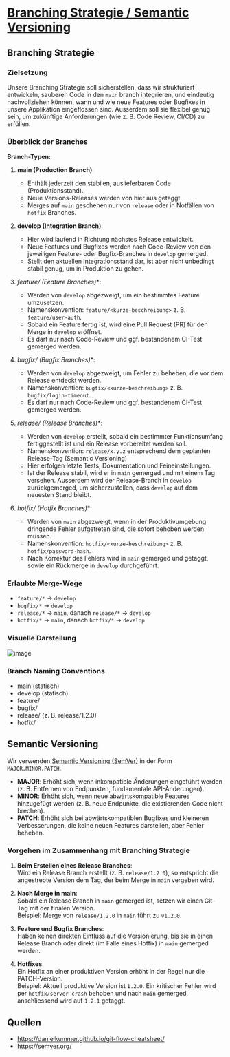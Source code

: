 # [Branching Strategie / Semantic Versioning](https://gitlab.com/ch-tbz-it/Stud/m324/-/blob/main/Projekt/D2_Branching_Strategie.md)

## Branching Strategie

### Zielsetzung

Unsere Branching Strategie soll sicherstellen, dass wir strukturiert entwickeln, sauberen Code in den `main` branch integrieren, und eindeutig nachvollziehen können, wann und wie neue Features oder Bugfixes in unsere Applikation eingeflossen sind. Ausserdem soll sie flexibel genug sein, um zukünftige Anforderungen (wie z. B. Code Review, CI/CD) zu erfüllen.

### Überblick der Branches

**Branch-Typen:**

1. **main (Production Branch)**:  
   - Enthält jederzeit den stabilen, auslieferbaren Code (Produktionsstand).
   - Neue Versions-Releases werden von hier aus getaggt.
   - Merges auf `main` geschehen nur von `release` oder in Notfällen von `hotfix` Branches.

2. **develop (Integration Branch)**:  
   - Hier wird laufend in Richtung nächstes Release entwickelt.
   - Neue Features und Bugfixes werden nach Code-Review von den jeweiligen Feature- oder Bugfix-Branches in `develop` gemerged.
   - Stellt den aktuellen Integrationsstand dar, ist aber nicht unbedingt stabil genug, um in Produktion zu gehen.

3. **feature/* (Feature Branches)**:  
   - Werden von `develop` abgezweigt, um ein bestimmtes Feature umzusetzen.
   - Namenskonvention: `feature/<kurze-beschreibung>` z. B. `feature/user-auth`.
   - Sobald ein Feature fertig ist, wird eine Pull Request (PR) für den Merge in `develop` eröffnet.  
   - Es darf nur nach Code-Review und ggf. bestandenem CI-Test gemerged werden.

4. **bugfix/* (Bugfix Branches)**:  
   - Werden von `develop` abgezweigt, um Fehler zu beheben, die vor dem Release entdeckt werden.
   - Namenskonvention: `bugfix/<kurze-beschreibung>` z. B. `bugfix/login-timeout`.
   - Es darf nur nach Code-Review und ggf. bestandenem CI-Test gemerged werden.

5. **release/* (Release Branches)**:  
   - Werden von `develop` erstellt, sobald ein bestimmter Funktionsumfang fertiggestellt ist und ein Release vorbereitet werden soll.
   - Namenskonvention: `release/x.y.z` entsprechend dem geplanten Release-Tag (Semantic Versioning)
   - Hier erfolgen letzte Tests, Dokumentation und Feineinstellungen.
   - Ist der Release stabil, wird er in `main` gemerged und mit einem Tag versehen. Ausserdem wird der Release-Branch in `develop` zurückgemerged, um sicherzustellen, dass `develop` auf dem neuesten Stand bleibt.

6. **hotfix/* (Hotfix Branches)**:  
   - Werden von `main` abgezweigt, wenn in der Produktivumgebung dringende Fehler aufgetreten sind, die sofort behoben werden müssen.
   - Namenskonvention: `hotfix/<kurze-beschreibung>` z. B. `hotfix/password-hash`.
   - Nach Korrektur des Fehlers wird in `main` gemerged und getaggt, sowie ein Rückmerge in `develop` durchgeführt.

### Erlaubte Merge-Wege

- `feature/*` -> `develop`
- `bugfix/*` -> `develop`
- `release/*` -> `main`, danach `release/*` -> `develop`
- `hotfix/*` -> `main`, danach `hotfix/*` -> `develop`

### Visuelle Darstellung

![image](https://wac-cdn.atlassian.com/dam/jcr:cc0b526e-adb7-4d45-874e-9bcea9898b4a/04%20Hotfix%20branches.svg?cdnVersion=2466)

### Branch Naming Conventions

- main (statisch)
- develop (statisch)
- feature/<kurze-beschreibung>  
- bugfix/<kurze-beschreibung>  
- release/<semver> (z. B. release/1.2.0)  
- hotfix/<kurze-beschreibung>

## Semantic Versioning

Wir verwenden [Semantic Versioning (SemVer)](https://semver.org/) in der Form `MAJOR.MINOR.PATCH`.

- **MAJOR**: Erhöht sich, wenn inkompatible Änderungen eingeführt werden (z. B. Entfernen von Endpunkten, fundamentale API-Änderungen).
- **MINOR**: Erhöht sich, wenn neue abwärtskompatible Features hinzugefügt werden (z. B. neue Endpunkte, die existierenden Code nicht brechen).
- **PATCH**: Erhöht sich bei abwärtskompatiblen Bugfixes und kleineren Verbesserungen, die keine neuen Features darstellen, aber Fehler beheben.

### Vorgehen im Zusammenhang mit Branching Strategie

1. **Beim Erstellen eines Release Branches**:  
   Wird ein Release Branch erstellt (z. B. `release/1.2.0`), so entspricht die angestrebte Version dem Tag, der beim Merge in `main` vergeben wird.

2. **Nach Merge in main**:  
   Sobald ein Release Branch in `main` gemerged ist, setzen wir einen Git-Tag mit der finalen Version.  
   Beispiel: Merge von `release/1.2.0` in `main` führt zu `v1.2.0`.

3. **Feature und Bugfix Branches**:  
   Haben keinen direkten Einfluss auf die Versionierung, bis sie in einen Release Branch oder direkt (im Falle eines Hotfix) in `main` gemerged werden.

4. **Hotfixes**:  
   Ein Hotfix an einer produktiven Version erhöht in der Regel nur die PATCH-Version.  
   Beispiel: Aktuell produktive Version ist `1.2.0`. Ein kritischer Fehler wird per `hotfix/server-crash` behoben und nach `main` gemerged, anschliessend wird auf `1.2.1` getaggt.

## Quellen

- <https://danielkummer.github.io/git-flow-cheatsheet/>
- <https://semver.org/>
